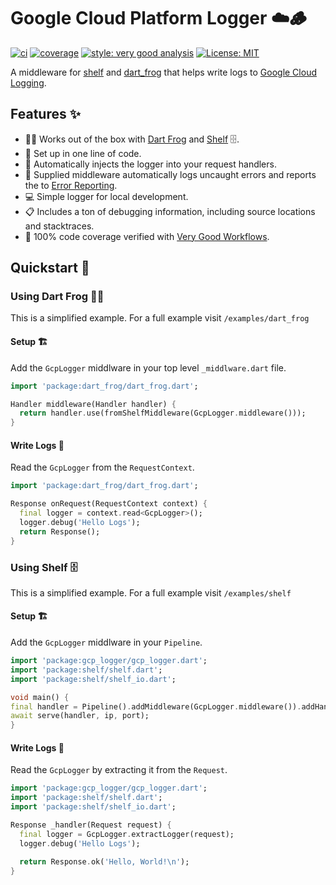 # Google Cloud Platform Logger ☁️🪵
[![ci][ci_badge]][ci_link]
[![coverage][coverage_badge]][ci_link]
[![style: very good analysis][very_good_analysis_badge]][very_good_analysis_link]
[![License: MIT][license_badge]][license_link]

A middleware for [shelf](https://pub.dev/packages/shelf) and [dart_frog](https://verygoodopensource.github.io/dart_frog/) that helps write logs to [Google Cloud Logging](https://cloud.google.com/logging).

## Features ✨
- 🎯🐸 Works out of the box with [Dart Frog](https://verygoodopensource.github.io/dart_frog/) and [Shelf](https://pub.dev/packages/shel) 🗄️.
- 👷 Set up in one line of code.
- 💉 Automatically injects the logger into your request handlers.
- 🐛 Supplied middleware automatically logs uncaught errors and reports the to [Error Reporting](https://cloud.google.com/error-reporting).
- 💻 Simple logger for local development.
- 📋 Includes a ton of debugging information, including source locations and stacktraces.
- 🧪 100% code coverage verified with [Very Good Workflows](https://github.com/VeryGoodOpenSource/very_good_workflows).

## Quickstart 🚀

### Using Dart Frog 🎯🐸
This is a simplified example. For a full example visit `/examples/dart_frog`
#### Setup 🏗️

Add the `GcpLogger` middlware in your top level `_middlware.dart` file.
```dart
import 'package:dart_frog/dart_frog.dart';

Handler middleware(Handler handler) {
  return handler.use(fromShelfMiddleware(GcpLogger.middleware()));
}
```

#### Write Logs 📝

Read the `GcpLogger` from the `RequestContext`.
```dart
import 'package:dart_frog/dart_frog.dart';

Response onRequest(RequestContext context) {
  final logger = context.read<GcpLogger>();
  logger.debug('Hello Logs');
  return Response();
}
```

### Using Shelf 🗄️
This is a simplified example. For a full example visit `/examples/shelf`
#### Setup 🏗️

Add the `GcpLogger` middlware in your `Pipeline`.
```dart
import 'package:gcp_logger/gcp_logger.dart';
import 'package:shelf/shelf.dart';
import 'package:shelf/shelf_io.dart';

void main() {
final handler = Pipeline().addMiddleware(GcpLogger.middleware()).addHandler(_router);
await serve(handler, ip, port);
}
```

#### Write Logs 📝

Read the `GcpLogger` by extracting it from the `Request`.
```dart
import 'package:gcp_logger/gcp_logger.dart';
import 'package:shelf/shelf.dart';
import 'package:shelf/shelf_io.dart';

Response _handler(Request request) {
  final logger = GcpLogger.extractLogger(request);
  logger.debug('Hello Logs');

  return Response.ok('Hello, World!\n');
}
```

[ci_badge]: https://github.com/mtwichel/gcp_logger/actions/workflows/gcp_logger_verify_and_test.yaml/badge.svg
[ci_link]: https://github.com/mtwichel/gcp_logger/actions/workflows/gcp_logger_verify_and_test.yaml
[coverage_badge]: https://raw.githubusercontent.com/mtwichel/gcp_logger/main/coverage_badge.svg
[license_badge]: https://img.shields.io/badge/license-MIT-blue.svg
[license_link]: https://opensource.org/licenses/MIT
[very_good_analysis_badge]: https://img.shields.io/badge/style-very_good_analysis-B22C89.svg
[very_good_analysis_link]: https://pub.dev/packages/very_good_analysis
